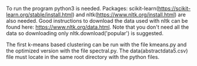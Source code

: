 To run the program python3 is needed. Packages: scikit-learn(https://scikit-learn.org/stable/install.html) and nltk(https://www.nltk.org/install.html) are also needed. Good instructions to download the data used with nltk can be found here: https://www.nltk.org/data.html. Note that you don't need all the data so downloading only nltk.download('popular') is suggested.

The first k-means based clustering can be run with the file kmeans.py and the optimized version with the file spectral.py. The data(abstractdata5.csv) file must locate in the same root directory with the python files.
